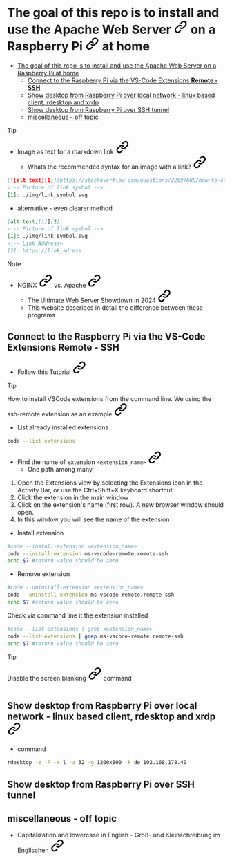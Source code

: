 # The goal of this repo is to install and use the Apache Web Server  [![alt text][1]](https://www.apache.org/) on a Raspberry Pi [![alt text][1]](https://www.raspberrypi.com/) at home

- [The goal of this repo is to install and use the Apache Web Server   on a Raspberry Pi  at home](#the-goal-of-this-repo-is-to-install-and-use-the-apache-web-server---on-a-raspberry-pi--at-home)
  - [Connect to the Raspberry Pi via the VS-Code Extensions **Remote - SSH**](#connect-to-the-raspberry-pi-via-the-vs-code-extensions-remote---ssh)
  - [Show desktop from Raspberry Pi over local network - linux based client,  rdesktop and xrdp ](#show-desktop-from-raspberry-pi-over-local-network---linux-based-client--rdesktop-and-xrdp-)
  - [Show desktop from Raspberry Pi over SSH tunnel](#show-desktop-from-raspberry-pi-over-ssh-tunnel)
  - [miscellaneous - off topic](#miscellaneous---off-topic)

> [!TIP]
><!--- THis empty line is necessary for correct format -->
> - Image as text for a markdown link [![alt text][1]](https://meta.stackexchange.com/questions/2133/whats-the-recommended-syntax-for-an-image-with-a-link)
>   - Whats the recommended syntax for an image with a link? [![alt text][1]][2]
><!--- THis empty line is necessary for correct format -->
> ```markdown
> [![alt text][1]](https://stackoverflow.com/questions/22697688/how-to-cat-eof-a-file-containing-code)
> <!-- Picture of link symbol -->
> [1]: ./img/link_symbol.svg
> ```
> <!--- THis empty line is necessary for correct format -->
> - alternative - even clearer method
> <!--- THis empty line is necessary for correct format -->
> ```markdown
> [alt text][1]][2]
> <!-- Picture of link symbol -->
> [1]: ./img/link_symbol.svg
> <!-- Link Address>
> [2]: https://link_adress
> ```
<!--- THis empty line is necessary for correct format -->
[2]: https://meta.stackexchange.com/questions/2133/whats-the-recommended-syntax-for-an-image-with-a-link
<!--- THis empty line is necessary for correct format -->
> [!Note]
> <!--- THis empty line is necessary for correct format -->
> - NGINX [![alt text][1]](https://nginx.org/) vs. Apache [![alt text][1]](https://www.apache.org/)
>   - The Ultimate Web Server Showdown in 2024 [![alt text][1]](https://www.cloudways.com/blog/nginx-vs-apache/)
>   - This website describes in detail the difference between these programs
<!--- THis empty line is necessary for correct format -->

## Connect to the Raspberry Pi via the VS-Code Extensions **Remote - SSH**

- Follow this Tutorial [![alt text][1]](https://carleton.ca/scs/2024/vscode-remote-access-and-code-editing/)

>[!Tip]
>How to install VSCode extensions from the command line. We using the ssh-remote extension as an example [![alt text][1]](https://stackoverflow.com/questions/34286515/how-to-install-visual-studio-code-extensions-from-command-line)
><!-- -->
>- List already installed extensions
> <!-- -->
> ```bash
> code --list-extensions
>```
><!-- -->
>- Find the name of extension ```<extension_name>``` [![alt text][1]](https://code.visualstudio.com/docs/getstarted/extensions)
>   - One path among many
> <!-- -->  
>1. Open the Extensions view by selecting the Extensions icon in the Activity Bar, or use the Ctrl+Shift+X keyboard shortcut
>2. Click the extension in the main window
>3. Click on the extension's name (first row). A new browser window should open.
>4. In this window you will see the name of the extension
><!-- -->
>- Install extension
><!-- -->
>```bash
>#code --install-extension <extension_name>
>code --install-extension ms-vscode-remote.remote-ssh
>echo $? #return value should be zero
>```
><!-- -->
>- Remove extension
><!-- -->
>```bash
>#code --uninstall-extension <extension_name>
>code --uninstall-extension ms-vscode-remote.remote-ssh
>echo $? #return value should be zero
>```
><!-- -->
>Check via command line it the extension installed
><!-- -->
>```bash
>#code --list-extensions | grep <extension_name>
>code --list-extensions | grep ms-vscode-remote.remote-ssh
>echo $? #return value should be zero
>```
<!--- THis empty line is necessary for correct format -->
>[!TIP]
>Disable the screen blanking [![alt text][1]](https://www.reddit.com/r/debian/comments/7ft10g/new_to_debian_all_i_want_to_do_for_now_is_disable/)
>command
><!--- THis empty line is necessary for correct format -->
>```bash
>```
><!--- THis empty line is necessary for correct format -->

## Show desktop from Raspberry Pi over local network - linux based client,  rdesktop and xrdp [![alt text][1]](https://debianforum.de/forum/viewtopic.php?t=158811#p1071435)
<!-- https://www.google.com/search?client=firefox-b-e&channel=entpr&q=debian+rdesktop -->

- command

```bash
rdesktop -z -P -x l -a 32 -g 1200x800 -k de 192.168.178.40
```

## Show desktop from Raspberry Pi over SSH tunnel

## miscellaneous - off topic

- Capitalization and lowercase in English - Groß- und Kleinschreibung im Englischen [![alt text][1]](https://de.pons.com/p/wissensecke/grammatik-to-go/gross-kleinschreibung-englisch)

<!-- Link sign - Don't Found a better way :-( - You know a better method? - Please send me a email -->
[1]: ./img/link_symbol.svg
